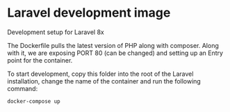 # Laravel development image

Development setup for Laravel 8x

The Dockerfile pulls the latest version of PHP along with composer. Along with it, we are exposing PORT 80 (can be changed) and setting up an Entry point for the container.

To start development, copy this folder into the root of the Laravel installation, change the name of the container and run the following command:

```
docker-compose up
```
